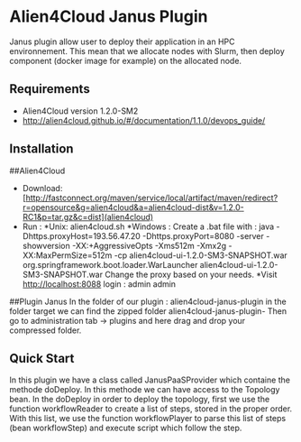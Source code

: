 # Alien4Cloud Janus Plugin 

Janus plugin allow user to deploy their application in an HPC environnement. 
This mean that we allocate nodes with Slurm, then deploy component (docker image for example) on the allocated node.


## Requirements

- Alien4Cloud version 1.2.0-SM2
- http://alien4cloud.github.io/#/documentation/1.1.0/devops_guide/


## Installation
##Alien4Cloud
* Download: [http://fastconnect.org/maven/service/local/artifact/maven/redirect?r=opensource&g=alien4cloud&a=alien4cloud-dist&v=1.2.0-RC1&p=tar.gz&c=dist](alien4cloud)
* Run : 
*Unix:
alien4cloud.sh
*Windows :
Create a .bat file with :
java -Dhttps.proxyHost=193.56.47.20 -Dhttps.proxyPort=8080 -server -showversion -XX:+AggressiveOpts -Xms512m -Xmx2g -XX:MaxPermSize=512m -cp alien4cloud-ui-1.2.0-SM3-SNAPSHOT.war org.springframework.boot.loader.WarLauncher alien4cloud-ui-1.2.0-SM3-SNAPSHOT.war
Change the proxy based on your needs.
*Visit [http://localhost:8088](http://localhost:8088)
login : admin admin

##Plugin Janus
In the folder of our plugin : alien4cloud-janus-plugin in the folder target we can find the zipped folder alien4cloud-janus-plugin-<version>
Then go to administration tab -> plugins and here drag and drop your compressed folder.


## Quick Start
In this plugin we have a class called JanusPaaSProvider which containe the methode doDeploy. In this methode we can have access to the Topology bean. 
In the doDeploy in order to deploy the topology, first we use the function workflowReader to create a list of steps, stored in the proper order.
With this list, we use the function workflowPlayer to parse this list of steps (bean workflowStep) and execute script which follow the step.
